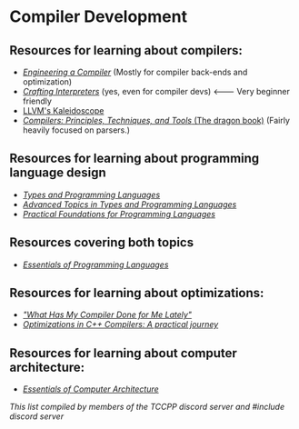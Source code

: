 # Compiler Development

## Resources for learning about compilers:

- [_Engineering a Compiler_](https://www.elsevier.com/books/engineering-a-compiler/cooper/978-0-12-815412-0) (Mostly for
  compiler back-ends and optimization)
- [_Crafting Interpreters_](https://craftinginterpreters.com/) (yes, even for compiler devs) <--- Very beginner friendly
- [LLVM's Kaleidoscope](https://llvm.org/docs/tutorial/)
- [_Compilers: Principles, Techniques, and Tools_ (The dragon book)](https://www.amazon.com/Compilers-Principles-Techniques-Tools-2nd/dp/0321486811) (Fairly heavily focused on parsers.)

## Resources for learning about programming language design

- [_Types and Programming Languages_](https://www.cis.upenn.edu/~bcpierce/tapl)
- [_Advanced Topics in Types and Programming Languages_](https://direct.mit.edu/books/book/2718/Advanced-Topics-in-Types-and-Programming-Languages)
- [_Practical Foundations for Programming Languages_](http://www.cs.cmu.edu/~rwh/pfpl/)

## Resources covering both topics

- [_Essentials of Programming Languages_](https://eopl3.com/)

## Resources for learning about optimizations:

- [_"What Has My Compiler Done for Me Lately"_](https://www.youtube.com/watch?v=bSkpMdDe4g4)
- [_Optimizations in C++ Compilers: A practical journey_](https://dl.acm.org/doi/pdf/10.1145/3371595.3372264)

## Resources for learning about computer architecture:

- [_Essentials of Computer Architecture_](https://github.com/ccceye/computer-book/blob/master/Essentials%20of%20Computer%20Architecture%2C%202nd%20Edition.pdf)

_This list compiled by members of the TCCPP discord server and #include discord server_

